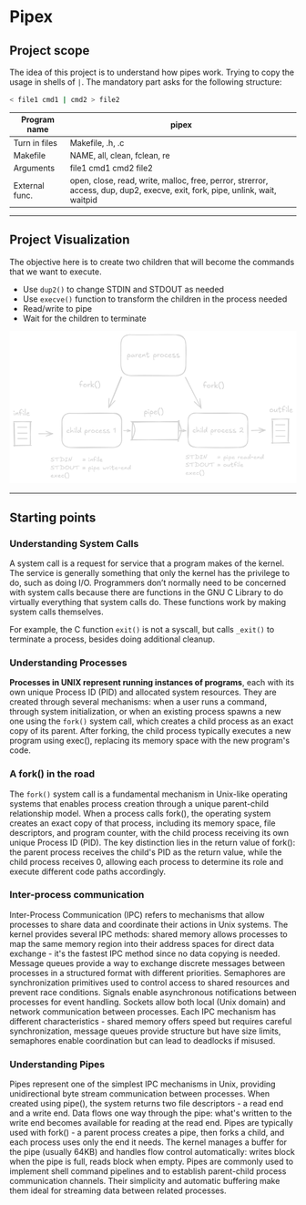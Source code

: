 # Pipex
## Project scope

The idea of this project is to understand how pipes work. Trying to copy the usage in shells of `|`. The mandatory part asks for the following structure:

```bash
< file1 cmd1 | cmd2 > file2
```

| Program name   | pipex                                                                                                                        |
| -------------- | ---------------------------------------------------------------------------------------------------------------------------- |
| Turn in files  | Makefile, .h, .c                                                                                                             |
| Makefile       | NAME, all, clean, fclean, re                                                                                                 |
| Arguments      | file1 cmd1 cmd2 file2                                                                                                        |
| External func. | open, close, read, write, malloc, free, perror, strerror, access, dup, dup2, execve, exit, fork, pipe, unlink, wait, waitpid |

---

## Project Visualization
The objective here is to create two children that will become the commands that we want to execute.
  - Use `dup2()` to change STDIN and STDOUT as needed
  - Use `execve()` function to transform the children in the process needed
  - Read/write to pipe
  - Wait for the children to terminate

![pipex_flow](https://github.com/Poukk/pipex/blob/main/pipex_flow.png)

---

## Starting points
### Understanding System Calls
A system call is a request for service that a program makes of the kernel. The service is generally something that only the kernel has the privilege to do, such as doing I/O. Programmers don’t normally need to be concerned with system calls because there are functions in the GNU C Library to do virtually everything that system calls do. These functions work by making system calls themselves.

For example, the C function `exit()` is not a syscall, but calls `_exit()` to terminate a process, besides doing additional cleanup.

### Understanding Processes
**Processes in UNIX represent running instances of programs**, each with its own unique Process ID (PID) and allocated system resources. They are created through several mechanisms: when a user runs a command, through system initialization, or when an existing process spawns a new one using the `fork()` system call, which creates a child process as an exact copy of its parent. After forking, the child process typically executes a new program using exec(), replacing its memory space with the new program's code. 

### A fork() in the road
The `fork()` system call is a fundamental mechanism in Unix-like operating systems that enables process creation through a unique parent-child relationship model. When a process calls fork(), the operating system creates an exact copy of that process, including its memory space, file descriptors, and program counter, with the child process receiving its own unique Process ID (PID). The key distinction lies in the return value of fork(): the parent process receives the child's PID as the return value, while the child process receives 0, allowing each process to determine its role and execute different code paths accordingly.

### Inter-process communication
Inter-Process Communication (IPC) refers to mechanisms that allow processes to share data and coordinate their actions in Unix systems. The kernel provides several IPC methods: shared memory allows processes to map the same memory region into their address spaces for direct data exchange - it's the fastest IPC method since no data copying is needed. Message queues provide a way to exchange discrete messages between processes in a structured format with different priorities. Semaphores are synchronization primitives used to control access to shared resources and prevent race conditions. Signals enable asynchronous notifications between processes for event handling. Sockets allow both local (Unix domain) and network communication between processes. Each IPC mechanism has different characteristics - shared memory offers speed but requires careful synchronization, message queues provide structure but have size limits, semaphores enable coordination but can lead to deadlocks if misused.

### Understanding Pipes
Pipes represent one of the simplest IPC mechanisms in Unix, providing unidirectional byte stream communication between processes. When created using pipe(), the system returns two file descriptors - a read end and a write end. Data flows one way through the pipe: what's written to the write end becomes available for reading at the read end. Pipes are typically used with fork() - a parent process creates a pipe, then forks a child, and each process uses only the end it needs. The kernel manages a buffer for the pipe (usually 64KB) and handles flow control automatically: writes block when the pipe is full, reads block when empty. Pipes are commonly used to implement shell command pipelines and to establish parent-child process communication channels. Their simplicity and automatic buffering make them ideal for streaming data between related processes.
